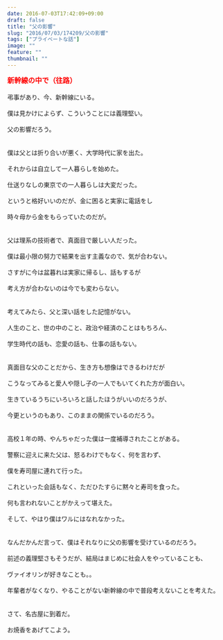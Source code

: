 ```yaml
---
date: 2016-07-03T17:42:09+09:00
draft: false
title: "父の影響"
slug: "2016/07/03/174209/父の影響"
tags: ["プライベートな話"]
image: ""
feature: ""
thumbnail: ""
---
```

<font color="#FF0000"><strong><font size="3">新幹線の中で（往路）</font>　　　</strong>　　　</font><br/><br/>弔事があり、今、新幹線にいる。<br/><br/>僕は見かけによらず、こういうことには義理堅い。<br/><br/>父の影響だろう。<br/><br/><br/>僕は父とは折り合いが悪く、大学時代に家を出た。<br/><br/>それからは自立して一人暮らしを始めた。<br/><br/>仕送りなしの東京での一人暮らしは大変だった。<br/><br/>というと格好いいのだが、金に困ると実家に電話をし<br/><br/>時々母から金をもらっていたのだが。<br/><br/><br/>父は理系の技術者で、真面目で厳しい人だった。<br/><br/>僕は最小限の努力で結果を出す主義なので、気が合わない。<br/><br/>さすがに今は盆暮れは実家に帰るし、話もするが<br/><br/>考え方が合わないのは今でも変わらない。<br/><br/><br/>考えてみたら、父と深い話をした記憶がない。<br/><br/>人生のこと、世の中のこと、政治や経済のことはもちろん、<br/><br/>学生時代の話も、恋愛の話も、仕事の話もない。<br/><br/><br/>真面目な父のことだから、生き方も想像はできるわけだが<br/><br/>こうなってみると愛人や隠し子の一人でもいてくれた方が面白い。<br/><br/>生きているうちにいろいろと話したほうがいいのだろうが、<br/><br/>今更というのもあり、このままの関係でいるのだろう。<br/><br/><br/>高校１年の時、やんちゃだった僕は一度補導されたことがある。<br/><br/>警察に迎えに来た父は、怒るわけでもなく、何を言わず、<br/><br/>僕を寿司屋に連れて行った。<br/><br/>これといった会話もなく、ただひたすらに黙々と寿司を食った。<br/><br/>何も言われないことがかえって堪えた。<br/><br/>そして、やはり僕はワルにはなれなかった。<br/><br/><br/>なんだかんだ言って、僕はそれなりに父の影響を受けているのだろう。<br/><br/>前述の義理堅さもそうだが、結局はまじめに社会人をやっていることも、<br/><br/>ヴァイオリンが好きなことも。。<br/><br/>年輩者がなくなり、やることがない新幹線の中で普段考えないことを考えた。<br/><br/><br/>さて、名古屋に到着だ。<br/><br/>お焼香をあげてこよう。<br/>

